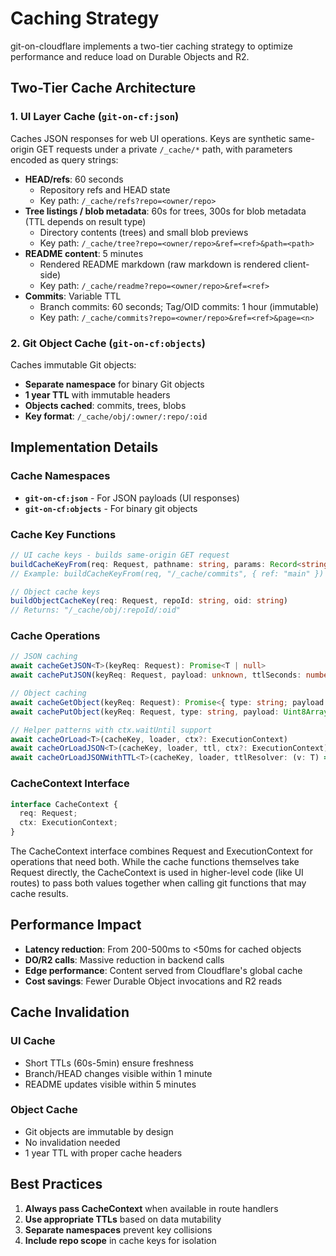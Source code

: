 # Caching Strategy

git-on-cloudflare implements a two-tier caching strategy to optimize performance and reduce load on Durable Objects and R2.

## Two-Tier Cache Architecture

### 1. UI Layer Cache (`git-on-cf:json`)

Caches JSON responses for web UI operations. Keys are synthetic same-origin GET requests under a private `/_cache/*` path, with parameters encoded as query strings:

- **HEAD/refs**: 60 seconds
  - Repository refs and HEAD state
  - Key path: `/_cache/refs?repo=<owner/repo>`
- **Tree listings / blob metadata**: 60s for trees, 300s for blob metadata (TTL depends on result type)
  - Directory contents (trees) and small blob previews
  - Key path: `/_cache/tree?repo=<owner/repo>&ref=<ref>&path=<path>`
- **README content**: 5 minutes
  - Rendered README markdown (raw markdown is rendered client-side)
  - Key path: `/_cache/readme?repo=<owner/repo>&ref=<ref>`
- **Commits**: Variable TTL
  - Branch commits: 60 seconds; Tag/OID commits: 1 hour (immutable)
  - Key path: `/_cache/commits?repo=<owner/repo>&ref=<ref>&page=<n>`

### 2. Git Object Cache (`git-on-cf:objects`)

Caches immutable Git objects:

- **Separate namespace** for binary Git objects
- **1 year TTL** with immutable headers
- **Objects cached**: commits, trees, blobs
- **Key format**: `/_cache/obj/:owner/:repo/:oid`

## Implementation Details

### Cache Namespaces

- **`git-on-cf:json`** - For JSON payloads (UI responses)
- **`git-on-cf:objects`** - For binary git objects

### Cache Key Functions

```typescript
// UI cache keys - builds same-origin GET request
buildCacheKeyFrom(req: Request, pathname: string, params: Record<string, string>)
// Example: buildCacheKeyFrom(req, "/_cache/commits", { ref: "main" })

// Object cache keys
buildObjectCacheKey(req: Request, repoId: string, oid: string)
// Returns: "/_cache/obj/:repoId/:oid"
```

### Cache Operations

```typescript
// JSON caching
await cacheGetJSON<T>(keyReq: Request): Promise<T | null>
await cachePutJSON(keyReq: Request, payload: unknown, ttlSeconds: number)

// Object caching
await cacheGetObject(keyReq: Request): Promise<{ type: string; payload: Uint8Array } | null>
await cachePutObject(keyReq: Request, type: string, payload: Uint8Array)

// Helper patterns with ctx.waitUntil support
await cacheOrLoad<T>(cacheKey, loader, ctx?: ExecutionContext)
await cacheOrLoadJSON<T>(cacheKey, loader, ttl, ctx?: ExecutionContext)
await cacheOrLoadJSONWithTTL<T>(cacheKey, loader, ttlResolver: (v: T) => number, ctx?: ExecutionContext)
```

### CacheContext Interface

```typescript
interface CacheContext {
  req: Request;
  ctx: ExecutionContext;
}
```

The CacheContext interface combines Request and ExecutionContext for operations that need both. While the cache functions themselves take Request directly, the CacheContext is used in higher-level code (like UI routes) to pass both values together when calling git functions that may cache results.

## Performance Impact

- **Latency reduction**: From 200-500ms to <50ms for cached objects
- **DO/R2 calls**: Massive reduction in backend calls
- **Edge performance**: Content served from Cloudflare's global cache
- **Cost savings**: Fewer Durable Object invocations and R2 reads

## Cache Invalidation

### UI Cache

- Short TTLs (60s-5min) ensure freshness
- Branch/HEAD changes visible within 1 minute
- README updates visible within 5 minutes

### Object Cache

- Git objects are immutable by design
- No invalidation needed
- 1 year TTL with proper cache headers

## Best Practices

1. **Always pass CacheContext** when available in route handlers
2. **Use appropriate TTLs** based on data mutability
3. **Separate namespaces** prevent key collisions
4. **Include repo scope** in cache keys for isolation
